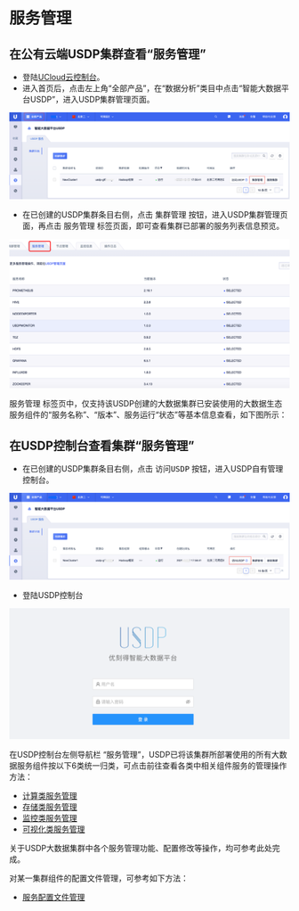 # 服务管理

## 在公有云端USDP集群查看“服务管理”

- 登陆[UCloud云控制台](https://console.ucloud.cn/)。
- 进入首页后，点击左上角“全部产品”，在“数据分析”类目中点击“智能大数据平台USDP”，进入USDP集群管理页面。

![node_ucloud_usdp_entrance](../../images/operate/node/node_ucloud_usdp_entrance.png)

- 在已创建的USDP集群条目右侧，点击 <kbd>集群管理</kbd> 按钮，进入USDP集群管理页面，再点击 <kbd>服务管理</kbd> 标签页面，即可查看集群已部署的服务列表信息预览。

![公有云控制台_服务管理](../../images/operate/service/公有云控制台_服务管理.png)

 <kbd>服务管理</kbd> 标签页中，仅支持该USDP创建的大数据集群已安装使用的大数据生态服务组件的“服务名称”、“版本”、服务运行“状态”等基本信息查看，如下图所示：

## 在USDP控制台查看集群“服务管理”

- 在已创建的USDP集群条目右侧，点击 <kbd>访问USDP</kbd> 按钮，进入USDP自有管理控制台。

![node_ucloud_usdp_console_entrance](../../images/operate/node/node_ucloud_usdp_console_entrance.png)

- 登陆USDP控制台

![node_usdp_console_entrance](../../images/operate/node/node_usdp_console_login.png)

在USDP控制台左侧导航栏 “服务管理”，USDP已将该集群所部署使用的所有大数据服务组件按以下6类统一归类，可点击前往查看各类中相关组件服务的管理操作方法：

- [计算类服务管理](/USDP/operate/service/compute_kind)
- [存储类服务管理](/USDP/operate/service/storage_kind)
- [监控类服务管理](/USDP/operate/service/monitor_kind)
- [可视化类服务管理](/USDP/operate/service/visual_kind)

关于USDP大数据集群中各个服务管理功能、配置修改等操作，均可参考此处完成。



对某一集群组件的配置文件管理，可参考如下方法：

- [服务配置文件管理](/USDP/operate/service/service_configer_update)